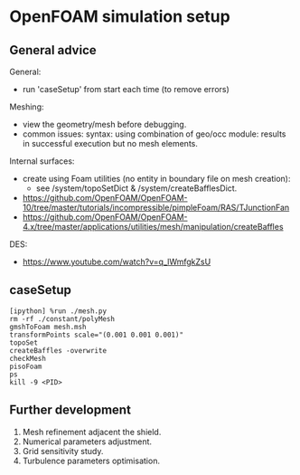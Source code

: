 # OpenFOAM simulation setup
## General advice
General:  
- run 'caseSetup' from start each time (to remove errors)  

Meshing:  
- view the geometry/mesh before debugging.  
- common issues: syntax: using combination of geo/occ module: results in successful execution but no mesh elements.  

Internal surfaces:  
- create using Foam utilities (no entity in boundary file on mesh creation):  
	- see /system/topoSetDict & /system/createBafflesDict.  
- https://github.com/OpenFOAM/OpenFOAM-10/tree/master/tutorials/incompressible/pimpleFoam/RAS/TJunctionFan  
- https://github.com/OpenFOAM/OpenFOAM-4.x/tree/master/applications/utilities/mesh/manipulation/createBaffles  

DES:  
- https://www.youtube.com/watch?v=q_lWmfgkZsU  

## caseSetup
```
[ipython] %run ./mesh.py  
rm -rf ./constant/polyMesh  
gmshToFoam mesh.msh  
transformPoints scale="(0.001 0.001 0.001)"  
topoSet  
createBaffles -overwrite  
checkMesh  
pisoFoam  
ps  
kill -9 <PID>  
```

## Further development
1. Mesh refinement adjacent the shield.  
2. Numerical parameters adjustment.  
3. Grid sensitivity study.
4. Turbulence parameters optimisation.